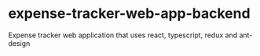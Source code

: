 # expense-tracker-web-app-backend
Expense tracker web application that uses react, typescript, redux and ant-design
